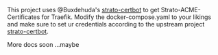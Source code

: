 This project uses @Buxdehuda's [strato-certbot](https://github.com/Buxdehuda/strato-certbot) to get Strato-ACME-Certificates for Traefik.
Modify the docker-compose.yaml to your likings and make sure to set ur credentials according to the upstream project [strato-certbot](https://github.com/Buxdehuda/strato-certbot).


More docs soon
...maybe
